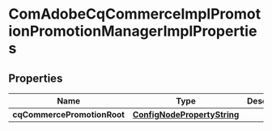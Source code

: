 

# ComAdobeCqCommerceImplPromotionPromotionManagerImplProperties

## Properties

Name | Type | Description | Notes
------------ | ------------- | ------------- | -------------
**cqCommercePromotionRoot** | [**ConfigNodePropertyString**](ConfigNodePropertyString.md) |  |  [optional]



